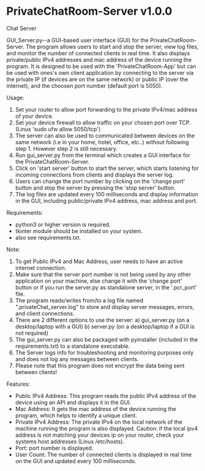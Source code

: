 # PrivateChatRoom-Server v1.0.0
Chat Server

GUI_Server.py--a GUI-based user interface (GUI) for the PrivateChatRoom-Server.
   The program allows users to start and stop the server, view log files,
    and monitor the number of connected clients in real time. It also displays
    private/public IPv4 addresses and mac address of the device running
    the program.
   It is designed to be used with the 'PrivateChatRoom-App' but can be used
    with ones's own client application by connecting to the server via the
    private IP (if devices are on the same network) or public IP
    (over the internet), and the choosen port number (default port is 5050).

Usage:
1. Set your router to allow port forwarding to the private IPv4/mac address
    of your device.
2. Set your device firewall to allow traffic on your chosen port over TCP.
    (Linux 'sudo ufw allow 5050/tcp')
3. The server can also be used to communicated between devices on the same
    network (i.e in your home, hotel, office, etc..) without following step 1.
    However step 2 is still necessary.
4. Run gui_server.py from the terminal which creates a GUI interface for the
    PrivateChatRoom-Server.
5. Click on 'start server' button to start the server, which starts listening
    for incoming connections from clients and displays the server log.
6. Users can change the port number by clicking on the 'change port' button
    and stop the server by pressing the 'stop server' button.
7. The log files are updated every 100 milliseconds and display information
    in the GUI, including public/private IPv4 address, mac address and port.

Requirements:
- python3 or higher version is required.
- tkinter module should be installed on your system.
- also see requirements.txt.

Note:
1. To get Public IPv4 and Mac Address, user needs to have an active internet
    connection.
2. Make sure that the server port number is not being used by any other
    application on your machine, else change it with the 'change port' button
    or if you run the server.py as standalone server, in the '.pcr_port' file.
3. The program reads/writes from/to a log file named ".privateChat_server.log"
    to store and display server messages, errors, and client connections.
4. There are 2 different options to use the server:
    a) gui_server.py (on a desktop/laptop with a GUI)
    b) server.py (on a desktop/laptop if a GUI is not required)
5. The gui_server.py can also be packaged with pyinstaller
    (included in the requirements.txt) to a standalone executable.
6. The Server logs info for troubleshooting and monitoring purposes only and 
    does not log any messages between clients.
7. Please note that this program does not encrypt the data being sent between
    clients!

Features:
- Public IPv4 Address: This program reads the public IPv4 address of the
   device using an API and displays it in the GUI.
- Mac Address: It gets the mac address of the device running the program,
   which helps to identify a unique client.
- Private IPv4 Address: The private IPv4 on the local network of the machine
   running the program is also displayed.
   Caution: if the local ipv4 address is not matching your devices ip on your
   router, check your systems host addresses (Linux /etc/hosts).
- Port: port number is displayed.
- User Count: The number of connected clients is displayed in real time on
   the GUI and updated every 100 milliseconds.
